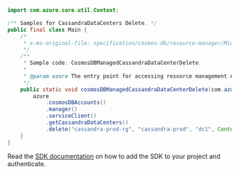 ```java
import com.azure.core.util.Context;

/** Samples for CassandraDataCenters Delete. */
public final class Main {
    /*
     * x-ms-original-file: specification/cosmos-db/resource-manager/Microsoft.DocumentDB/stable/2021-10-15/examples/CosmosDBManagedCassandraDataCenterDelete.json
     */
    /**
     * Sample code: CosmosDBManagedCassandraDataCenterDelete.
     *
     * @param azure The entry point for accessing resource management APIs in Azure.
     */
    public static void cosmosDBManagedCassandraDataCenterDelete(com.azure.resourcemanager.AzureResourceManager azure) {
        azure
            .cosmosDBAccounts()
            .manager()
            .serviceClient()
            .getCassandraDataCenters()
            .delete("cassandra-prod-rg", "cassandra-prod", "dc1", Context.NONE);
    }
}
```

Read the [SDK documentation](https://github.com/Azure/azure-sdk-for-java/blob/azure-resourcemanager_2.15.0/sdk/resourcemanager/azure-resourcemanager/README.md) on how to add the SDK to your project and authenticate.
